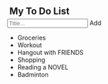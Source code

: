 
<!DOCTYPE html>
<html>
<head>
<meta name="viewport" content="width=device-width, initial-scale=1">
<style>
body {
  margin: 10;
  min-width: 250px;
}

/* Include the padding and border in an element's total width and height */
* {
  box-sizing: border-box;
}

/* Remove margins and padding from the list */
ul {
  margin: 10;
  padding: 10;
}

/* Style the list items */
ul li {
  cursor: pointer;
  position: relative;
  padding: 12px 8px 12px 40px;
  list-style-type: none;
  background: #eee;
  font-size: 18px;
  transition: 0.2s;
  
  /* make the list items unselectable */
  -webkit-user-select: none;
  -moz-user-select: none;
  -ms-user-select: none;
  user-select: none;
}

/* Set all odd list items to a different color (zebra-stripes) */
ul li:nth-child(odd) {
  background: #f9f9f9;
}

/* Darker background-color on hover */
ul li:hover {
  background: #ddd;
}

/* When clicked on, add a background color and strike out text */
ul li.checked {
  background: #888;
  color: #fff;
  text-decoration: line-through;
}

/* Add a "checked" mark when clicked on */
ul li.checked::before {
  content: '';
  position: absolute;
  border-color: #fff;
  border-style: solid;
  border-width: 0 2px 2px 0;
  top: 10px;
  left: 16px;
  transform: rotate(45deg);
  height: 15px;
  width: 7px;
}

/* Style the close button */
.close {
  position: absolute;
  right: 0;
  top: 0;
  padding: 12px 16px 12px 16px;
}

.close:hover {
  background-color: #f44336;
  color: white;
}

/* Style the header */
.header {
  background-color: #f44336;
  padding: 30px 40px;
  color: white;
  text-align: center;
}

/* Clear floats after the header */
.header:after {
  content: "";
  display: table;
  clear: both;
}

/* Style the input */
input {
  margin: 0;
  border: none;
  border-radius: 0;
  width: 75%;
  padding: 10px;
  float: left;
  font-size: 16px;
}

/* Style the "Add" button */
.addBtn {
  padding: 10px;
  width: 25%;
  background: #d9d9d9;
  color: #555;
  float: left;
  text-align: center;
  font-size: 16px;
  cursor: pointer;
  transition: 0.3s;
  border-radius: 0;
}

.addBtn:hover {
  background-color: #bbb;
}
</style>
</head>
<body>

<div id="myDIV" class="header">
  <h2 style="margin:5px">My To Do List</h2>
  <input type="text" id="myInput" placeholder="Title...">
  <span onclick="newElement()" class="addBtn">Add</span>
</div>

<ul id="myUL">
  <li>Groceries</li>
  <li class="checked">Workout</li>
  <li>Hangout with FRIENDS</li>
  <li>Shopping</li>
  <li>Reading a NOVEL</li>
  <li>Badminton</li>
</ul>

<script>
// Create a "close" button and append it to each list item
var myNodelist = document.getElementsByTagName("LI");
var i;
for (i = 0; i < myNodelist.length; i++) {
  var span = document.createElement("SPAN");
  var txt = document.createTextNode("\u00D7");
  span.className = "close";
  span.appendChild(txt);
  myNodelist[i].appendChild(span);
}

// Click on a close button to hide the current list item
var close = document.getElementsByClassName("close");
var i;
for (i = 0; i < close.length; i++) {
  close[i].onclick = function() {
    var div = this.parentElement;
    div.style.display = "none";
  }
}

// Add a "checked" symbol when clicking on a list item
var list = document.querySelector('ul');
list.addEventListener('click', function(ev) {
  if (ev.target.tagName === 'LI') {
    ev.target.classList.toggle('checked');
  }
}, false);

// Create a new list item when clicking on the "Add" button
function newElement() {
  var li = document.createElement("li");
  var inputValue = document.getElementById("myInput").value;
  var t = document.createTextNode(inputValue);
  li.appendChild(t);
  if (inputValue === '') {
    alert("You must write something!");
  } else {
    document.getElementById("myUL").appendChild(li);
  }
  document.getElementById("myInput").value = "";

  var span = document.createElement("SPAN");
  var txt = document.createTextNode("\u00D7");
  span.className = "close";
  span.appendChild(txt);
  li.appendChild(span);

  for (i = 0; i < close.length; i++) {
    close[i].onclick = function() {
      var div = this.parentElement;
      div.style.display = "none";
    }
  }
}
</script>

</body>
</html>
